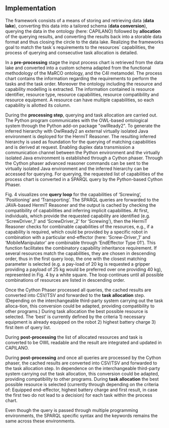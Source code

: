 ## Implementation

The framework consists of a means of storing and retrieving data (**data lake**), converting this data into a tailored schema (**data conversion**), querying the data in the ontology (here: CAPILANO) followed by **allocation** of the querying results, and converting the results back into a storable data format and thus closing the circle to the data lake. 
Realizing the frameworks goal to match the task´s requirements to the resources´ capabilities, the process of querying and consecutive task allocation is detailed. 
 
In a **pre-processing** stage the input process chart is retrieved from the data lake and converted into a custom schema adapted from the functional methodology of the MaRCO ontology, and the C4I metamodel. 
The process chart contains the information regarding the requirements to perform the tasks and the task order. 
Moreover the ontology including the resource and capability modelling is extracted. 
The information contained is resource identifier, resource type, resource capabilities, resource compatibility and resource equipment. 
A resource can have multiple capabilities, so each capability is allotted its column. 


During the **processing step**, querying and task allocation are carried out. 
The Python program communicates with the OWL-based ontological system through the Python add-on package "owlReady2".
To generate the inferred hierarchy with OwlReady2 an external virtually isolated Java environment is deployed for the HermiT Reasoner. 
The resulting inferred hierarchy is used as foundation for the querying of matching capabilities and is derived at request.
Enabling duplex data transmission a communication channel between the Python environment and the virtually isolated Java environment is established through a Cython phaser. 
Through the Cython phaser advanced reasoner commands can be sent to the virtually isolated Java environment and the inferred hierarchy can be accessed for querying. 
For querying, the requested list of capabilities of the process chart is converted in a SPARQL query by the Python-based Cython Phaser. 

Fig. 4 visualizes one **query loop** for the capabilities of ‘Screwing’, ‘Positioning’ and ‘Transporting’. 
The SPARQL queries are forwarded to the JAVA-based HermiT Reasoner and the output is cached by checking the compatibility of capabilities and inferring implicit capabilities. 
At first, individuals, which provide the requested capability are identified (e.g. ‘ScrewDriver_1’ and ‘ScrewDriver_2’ for ‘Screwing’), then the HermiT Reasoner checks for combinable capabilities of the resources, e.g., if a capability is required, which could be provided by a specific robot in combination with a particular end-effector (here: ‘Screw-Driver_1’ and ‘MobileManipulator’ are combinable through ‘EndEffector Type 01’).
This function facilitates the combinatory capability inheritance requirement. 
If several resources match the capabilities, they are chosen in descending order, thus in the first query loop, the one with the closest matching parameter is selected (e.g. a pay-load of 20 kg is requested a gripper providing a payload of 25 kg would be preferred over one providing 40 kg), represented in Fig. 4 by a white square.
The loop continues until all possible combinations of resources are listed in descending order. 

Once the Cython Phaser processed all queries, the cached results are converted into CSV/TSV and forwarded to the **task allocation** step. 
(Depending on the interchangeable third-party system carrying out the task alloca-tion, this conversion could be adapted, providing compatibility to other programs.) 
During task allocation the best possible resource is selected. The ‘best’ is currently defined by the criteria 1) necessary equipment is already equipped on the robot 2) highest battery charge 3) first item of query list. 


During **post-processing** the list of allocated resources and task is converted to be OWL readable and the result are integrated and updated in CAPILANO. 

 



During **post-processing** and once all queries are processed by the Cython phaser, the cached results are converted into CSV/TSV and forwarded to the task allocation step. 
In dependence on the interchangeable third-party system carrying out the task allocation, this conversion could be adapted, providing compatibility to other programs. 
During **task allocation** the best possible resource is selected (currently through depending on the criteria of: Equipped end-effector, highest battery charge and first result, in case the first two do not lead to a decision) for each task within the process chart. 


Even though the query is passed through multiple programming environments, the SPARQL specific syntax and the keywords remains the same across these environments.

